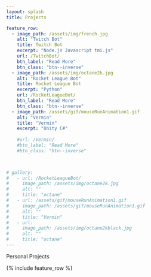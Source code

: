 ```yaml
---
layout: splash
title: Projects

feature_row:
  - image_path: /assets/img/french.jpg 
    alt: "Twitch Bot"
    title: Twitch Bot
    excerpt: "Node.js Javascript tmi.js"
    url: /TwitchBot/
    btn_label: "Read More"
    btn_class: "btn--inverse"
  - image_path: /assets/img/octane2k.jpg
    alt: "Rocket League Bot"
    title: Rocket League Bot
    excerpt: "Python"
    url: /RocketLeagueBot/
    btn_label: "Read More"
    btn_class: "btn--inverse"
  - image_path: /assets/gif/mouseRunAnimation1.gif
    alt: "Vermin"
    title: "Vermin"
    excerpt: "Unity C#"
  
    #url: /Vermin/
    #btn_label: "Read More"
    #btn_class: "btn--inverse"

  

# gallery:
#   - url: /RocketLeagueBot/
#     image_path: /assets/img/octane2k.jpg  
#     alt: ""
#     title: "octane"
#   - url: /assets/gif/mouseRunAnimation1.gif
#     image_path: /assets/gif/mouseRunAnimation1.gif  
#     alt: ""
#     title: "Vermin"
#   - url: 
#     image_path: /assets/img/octane2kblack.jpg  
#     alt: ""
#     title: "octane"
---
```


Personal Projects

{% include feature_row %}

